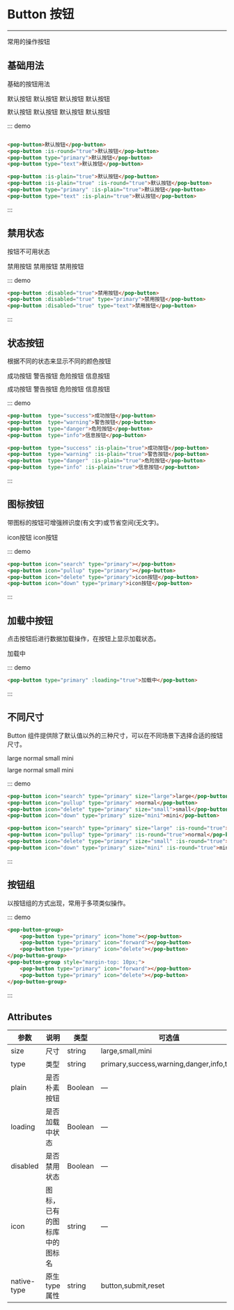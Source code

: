 # Button 按钮

---

常用的操作按钮

## 基础用法
基础的按钮用法

<div class="demo-block">
    <div>
        <pop-button >默认按钮</pop-button>
        <pop-button :is-round="true">默认按钮</pop-button>
        <pop-button type="primary" >默认按钮</pop-button>
        <pop-button type="text" >默认按钮</pop-button>
    </div>
    <div style="margin-top: 10px;">
        <pop-button :is-plain="true">默认按钮</pop-button>
        <pop-button :is-plain="true" :is-round="true">默认按钮</pop-button>
        <pop-button type="primary" :is-plain="true">默认按钮</pop-button>
        <pop-button type="text" :is-plain="true">默认按钮</pop-button>
    </div>
</div>

::: demo

``` html

<pop-button>默认按钮</pop-button>
<pop-button :is-round="true">默认按钮</pop-button>
<pop-button type="primary">默认按钮</pop-button>
<pop-button type="text">默认按钮</pop-button>

<pop-button :is-plain="true">默认按钮</pop-button>
<pop-button :is-plain="true" :is-round="true">默认按钮</pop-button>
<pop-button type="primary" :is-plain="true">默认按钮</pop-button>
<pop-button type="text" :is-plain="true">默认按钮</pop-button>
```
:::

## 禁用状态
按钮不可用状态

<div class="demo-block">
    <pop-button :disabled="true">禁用按钮</pop-button>
    <pop-button :disabled="true" type="primary">禁用按钮</pop-button>
    <pop-button :disabled="true" type="text">禁用按钮</pop-button>
</div>

::: demo

``` html
<pop-button :disabled="true">禁用按钮</pop-button>
<pop-button :disabled="true" type="primary">禁用按钮</pop-button>
<pop-button :disabled="true" type="text">禁用按钮</pop-button>
```
:::

## 状态按钮
根据不同的状态来显示不同的颜色按钮
<div class="demo-block">
    <div>
        <pop-button  type="success">成功按钮</pop-button>
        <pop-button  type="warning">警告按钮</pop-button>
        <pop-button  type="danger">危险按钮</pop-button>
        <pop-button  type="info">信息按钮</pop-button>
    </div>
    <div style="margin-top: 10px;">
        <pop-button  type="success" :is-plain="true">成功按钮</pop-button>
        <pop-button  type="warning" :is-plain="true">警告按钮</pop-button>
        <pop-button  type="danger" :is-plain="true">危险按钮</pop-button>
        <pop-button  type="info" :is-plain="true">信息按钮</pop-button>
    </div>
</div>

::: demo

``` html
<pop-button  type="success">成功按钮</pop-button>
<pop-button  type="warning">警告按钮</pop-button>
<pop-button  type="danger">危险按钮</pop-button>
<pop-button  type="info">信息按钮</pop-button>

<pop-button  type="success" :is-plain="true">成功按钮</pop-button>
<pop-button  type="warning" :is-plain="true">警告按钮</pop-button>
<pop-button  type="danger" :is-plain="true">危险按钮</pop-button>
<pop-button  type="info" :is-plain="true">信息按钮</pop-button>
```

:::

## 图标按钮
带图标的按钮可增强辨识度(有文字)或节省空间(无文字)。

<div class="demo-block">
    <pop-button icon="search" type="primary"></pop-button>
    <pop-button icon="pullup" type="primary"></pop-button>
    <pop-button icon="delete" type="primary">icon按钮</pop-button>
    <pop-button icon="down" type="primary">icon按钮</pop-button>
</div>

::: demo

``` html
<pop-button icon="search" type="primary"></pop-button>
<pop-button icon="pullup" type="primary"></pop-button>
<pop-button icon="delete" type="primary">icon按钮</pop-button>
<pop-button icon="down" type="primary">icon按钮</pop-button>
```

:::

## 加载中按钮
点击按钮后进行数据加载操作，在按钮上显示加载状态。

<div class="demo-block">
    <pop-button type="primary" :loading="true">加载中</pop-button>
</div>

::: demo

``` html
<pop-button type="primary" :loading="true">加载中</pop-button>
```

:::

## 不同尺寸
Button 组件提供除了默认值以外的三种尺寸，可以在不同场景下选择合适的按钮尺寸。

<div class="demo-block">
    <div>
        <pop-button icon="search" type="primary" size="large">large</pop-button>
        <pop-button icon="pullup" type="primary" >normal</pop-button>
        <pop-button icon="delete" type="primary" size="small">small</pop-button>
        <pop-button icon="down" type="primary" size="mini">mini</pop-button>
    </div>
    <div style="margin-top: 10px;">
        <pop-button icon="search" type="primary" size="large" :is-round="true">large</pop-button>
        <pop-button icon="pullup" type="primary" :is-round="true">normal</pop-button>
        <pop-button icon="delete" type="primary" size="small" :is-round="true">small</pop-button>
        <pop-button icon="down" type="primary" size="mini" :is-round="true">mini</pop-button>
    </div>
</div>

::: demo

``` html
<pop-button icon="search" type="primary" size="large">large</pop-button>
<pop-button icon="pullup" type="primary" >normal</pop-button>
<pop-button icon="delete" type="primary" size="small">small</pop-button>
<pop-button icon="down" type="primary" size="mini">mini</pop-button>

<pop-button icon="search" type="primary" size="large" :is-round="true">large</pop-button>
<pop-button icon="pullup" type="primary" :is-round="true">normal</pop-button>
<pop-button icon="delete" type="primary" size="small" :is-round="true">small</pop-button>
<pop-button icon="down" type="primary" size="mini" :is-round="true">mini</pop-button>
```

:::

## 按钮组
以按钮组的方式出现，常用于多项类似操作。

<div class="demo-block">
    <pop-button-group>
        <pop-button type="primary" icon="home"></pop-button>
        <pop-button type="primary" icon="forward"></pop-button>
        <pop-button type="primary" icon="delete"></pop-button>
    </pop-button-group>
    <pop-button-group style="margin-top: 10px;">
        <pop-button type="primary" icon="forward"></pop-button>
        <pop-button type="primary" icon="delete"></pop-button>
    </pop-button-group>
</div>

::: demo 
``` html
<pop-button-group>
    <pop-button type="primary" icon="home"></pop-button>
    <pop-button type="primary" icon="forward"></pop-button>
    <pop-button type="primary" icon="delete"></pop-button>
</pop-button-group>
<pop-button-group style="margin-top: 10px;">
    <pop-button type="primary" icon="forward"></pop-button>
    <pop-button type="primary" icon="delete"></pop-button>
</pop-button-group>
```
:::

## Attributes
| 参数          | 说明                      | 类型      | 可选值                                    | 默认值 |
| ----          | ---                      |  ---      | ----                                      | ----  |
|size	        | 尺寸                      | string   | large,small,mini                          |	—  |
|type	        | 类型                      | string   | primary,success,warning,danger,info,text  |	—  |
|plain	        | 是否朴素按钮               | Boolean  | —                                         |	false |
|loading        | 是否加载中状态             | Boolean  | —                                         |	false  |
|disabled       | 是否禁用状态                | Boolean  | —                                        |	false  |
|icon	        | 图标，已有的图标库中的图标名 | string  | —                                          |	—  |
|native-type	| 原生 type 属性             | string  | button,submit,reset                        |button  |


